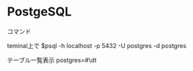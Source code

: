 # PostgeSQL
コマンド

teminal上で
$psql -h localhost -p 5432 -U postgres -d postgres

テーブル一覧表示
postgres=#\dt

